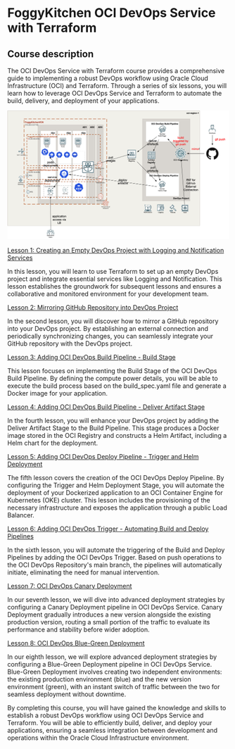 # FoggyKitchen OCI DevOps Service with Terraform

## Course description

The OCI DevOps Service with Terraform course provides a comprehensive guide to implementing a robust DevOps workflow using Oracle Cloud Infrastructure (OCI) and Terraform. Through a series of six lessons, you will learn how to leverage OCI DevOps Service and Terraform to automate the build, delivery, and deployment of your applications.

![](lesson6_deveops_trigger_pipelines/terraform-oci-devops-lesson6.png)

[Lesson 1: Creating an Empty DevOps Project with Logging and Notification Services](lesson1_empty_devops_project)

In this lesson, you will learn to use Terraform to set up an empty DevOps project and integrate essential services like Logging and Notification. This lesson establishes the groundwork for subsequent lessons and ensures a collaborative and monitored environment for your development team.

[Lesson 2: Mirroring GitHub Repository into DevOps Project](lesson2_mirrored_github_repo_into_devops_project)

In the second lesson, you will discover how to mirror a GitHub repository into your DevOps project. By establishing an external connection and periodically synchronizing changes, you can seamlessly integrate your GitHub repository with the DevOps project.

[Lesson 3: Adding OCI DevOps Build Pipeline - Build Stage](lesson3_devops_build_pipeline_with_build_stage)

This lesson focuses on implementing the Build Stage of the OCI DevOps Build Pipeline. By defining the compute power details, you will be able to execute the build process based on the build_spec.yaml file and generate a Docker image for your application.

[Lesson 4: Adding OCI DevOps Build Pipeline - Deliver Artifact Stage](lesson4_devops_build_pipeline_with_deliver_artifact_stage)

In the fourth lesson, you will enhance your DevOps project by adding the Deliver Artifact Stage to the Build Pipeline. This stage produces a Docker image stored in the OCI Registry and constructs a Helm Artifact, including a Helm chart for the deployment.

[Lesson 5: Adding OCI DevOps Deploy Pipeline - Trigger and Helm Deployment](lesson5_devops_deploy_pipeline)

The fifth lesson covers the creation of the OCI DevOps Deploy Pipeline. By configuring the Trigger and Helm Deployment Stage, you will automate the deployment of your Dockerized application to an OCI Container Engine for Kubernetes (OKE) cluster. This lesson includes the provisioning of the necessary infrastructure and exposes the application through a public Load Balancer.

[Lesson 6: Adding OCI DevOps Trigger - Automating Build and Deploy Pipelines](lesson6_deveops_trigger_pipelines)

In the sixth lesson, you will automate the triggering of the Build and Deploy Pipelines by adding the OCI DevOps Trigger. Based on push operations to the OCI DevOps Repository's main branch, the pipelines will automatically initiate, eliminating the need for manual intervention.

[Lesson 7: OCI DevOps Canary Deployment](lesson7_devops_canary_deployment)

In our seventh lesson, we will dive into advanced deployment strategies by configuring a Canary Deployment pipeline in OCI DevOps Service. Canary Deployment gradually introduces a new version alongside the existing production version, routing a small portion of the traffic to evaluate its performance and stability before wider adoption.

[Lesson 8: OCI DevOps Blue-Green Deployment](lesson8_devops_bluegreen_deployment)

In our eighth lesson, we will explore advanced deployment strategies by configuring a Blue-Green Deployment pipeline in OCI DevOps Service. Blue-Green Deployment involves creating two independent environments: the existing production environment (blue) and the new version environment (green), with an instant switch of traffic between the two for seamless deployment without downtime.

By completing this course, you will have gained the knowledge and skills to establish a robust DevOps workflow using OCI DevOps Service and Terraform. You will be able to efficiently build, deliver, and deploy your applications, ensuring a seamless integration between development and operations within the Oracle Cloud Infrastructure environment.


